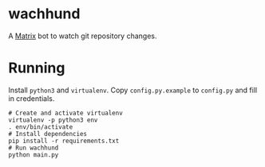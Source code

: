 # wachhund

A [Matrix](https://matrix.org) bot to watch git repository changes.

# Running

Install `python3` and `virtualenv`. Copy `config.py.example` to `config.py` and fill in credentials.

```
# Create and activate virtualenv
virtualenv -p python3 env
. env/bin/activate
# Install dependencies
pip install -r requirements.txt
# Run wachhund
python main.py
```
